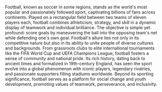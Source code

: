 Football, known as soccer in some regions, stands as the world's most popular and passionately followed sport, captivating billions of fans across continents. Played on a rectangular field between two teams of eleven players each, football combines athleticism, strategy, and skill in a dynamic display of teamwork and individual brilliance. The objective is simple yet profound: score goals by maneuvering the ball into the opposing team's net while defending one's own goal. Football's allure lies not only in its competitive nature but also in its ability to unite people of diverse cultures and backgrounds. From grassroots clubs to elite international tournaments like the FIFA World Cup and UEFA Champions League, football fosters a sense of community and national pride. Its rich history, dating back to ancient times and formalized in 19th-century England, has seen the sport evolve into a global phenomenon with iconic players, legendary rivalries, and passionate supporters filling stadiums worldwide. Beyond its sporting significance, football serves as a platform for social change and youth development, promoting values of teamwork, perseverance, and inclusivity.